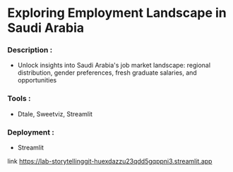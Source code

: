 # Exploring Employment Landscape in Saudi Arabia

### Description : 
- Unlock insights into Saudi Arabia's job market landscape: regional distribution, gender preferences, fresh graduate salaries, and opportunities
### Tools : 
- Dtale, Sweetviz, Streamlit
### Deployment :
- Streamlit


link https://lab-storytellinggit-huexdazzu23qdd5gqppni3.streamlit.app




